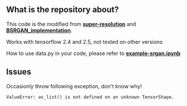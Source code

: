 ## What is the repository about?

This code is the modified from [**super-resolution**](https://github.com/krasserm/super-resolution/blob/master/data.py) and [**BSRGAN_implementation**](https://github.com/vvictoryuki/BSRGAN_implementation).

Works with tensorflow 2.4 and 2.5, not tested on other versions

How to use data.py in your code, please refer to [**example-srgan.ipynb**](https://github.com/krasserm/super-resolution/blob/master/example-srgan.ipynb)

## Issues
Occasionly throw following exception, don't know why!

    ValueError: as_list() is not defined on an unknown TensorShape.

